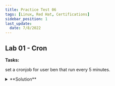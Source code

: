```yaml
---
title: Practice Test 06
tags: [Linux, Red Hat, Certifications]
sidebar_position: 1
last_update:
  date: 7/8/2022
---
```


<!-- ***************************************************************************************************************************** -->

<!-- NOTE: If you're going to update this, make sure to comment out "last_update" and "date" in the first few lines. -->

<!-- ***************************************************************************************************************************** -->


## Lab 01 - Cron

**Tasks:**

set a cronjob for user ben that run every 5 minutes.

<details>
  <summary> **Solution** </summary>

```bash
sudo su -
cron -u ben -e 
/5 * * * * job.sh 
:wq! 
crontab -u ben -l
```
 
## Lab 02 - Hostnames

**Tasks:**

Set the device hostname to phoenix.anaheim.lab.example.com.


<details>
  <summary> **Solution** </summary>

```bash
sudo hostnamectl set-hostname phoenix.anaheim.lab.com
```
 

</details>



## Lab 03 - Repositories

**Tasks:**

Configure your anaheim.example.com as yum client so that you can download and install package from
your yum repository at
- http://anaheim.example.com/rhel8.2/x86_64/dvd/BaseOS
- http://anaheim.example.com/rhel7.0/x86_64/dvd/AppStream


<details>
  <summary> **Solution** </summary>



```bash
cd /etc/yum/repos.d
ll

# if there are other repo, delete them.
rm -f *

# create the repo config files
touch BaseOS.repo
touch AppStream.repo

vim BaseOS.repo
[BaseOS]
name=BaseOS
baseurl=http://anaheim.example.com/rhel8.2/x86_64/dvd/BaseOS
gpgcheck=0
enabled=1

vim AppStream.repo
[AppStream]
name=AppStream
baseurl=http://anaheim.example.com/rhel7.0/x86_64/dvd/AppStream
gpgcheck=0
enabled=1
```
 


</details>



## Lab 04 - File Permissions

**Tasks:**

1. Create "form.doc" and give them permission such that root have read, group have full permission and other user have write permission.
2. Create "update.doc" and give them permission such that root have full permission, group have read and other user have read & execute permission.


<details>
  <summary> **Solution** </summary>

```bash
touch form.doc
chmod 472 form.doc
```

```bash
touch update.doc
chown root: update.doc
chmod 745 update.doc
```

</details>



## Lab 05 - ACL 

**Tasks:**

1. Copy directory /etc/fstab to /var/tmp/fstab. 
2. Assign user Michael read,write ACL permission on /var/tmp/fstab.
3. Assign user Pete read only permission on /var/tmp/fstab.
4. Tony has no permission, while other users have read only permission


<details>
  <summary> **Solution** </summary>


```bash
sudo su -
cp /etc/fstab /var/tmp/fstab
setfacl -m u:michael:rw /var/tmp/fstab
setfacl -m u:pete:r /var/tmp/fstab
setfacl -m u:tony:--- /var/tmp/fstab
setfacl -m o:r /var/tmp/fstab
getfacl /var/tmp/fstab
chmod 3770 /var/tmp/fstab
```
 

</details>



## Lab 06 - Users and Groups

**Tasks:**

1. Add user Henry, John, and Will.
2. Set "password" as password. 
3. Create a group uxdevs. 
4. Henry and John are secondary member of group of uxdevs group. 
5. Will should not have interactive shell prompt. 
6. Make a directory /mnt/reports.
7. Group uxdevs must belong to the directory. 
8. All user in the group have read and write each other files.


<details>
  <summary> **Solution** </summary>


```bash
sudo su -
groupadd uxdevs
useradd -G uxdevs henry
useradd -G uxdevs john
useradd -s /sbin/nologin will
echo 'password' | passwd --stdin henry
echo 'password' | passwd --stdin john
echo 'password' | passwd --stdin will
mkdir /mnt/reports
cho.
chown uxdevx: /mnt/reports
chmod 2660 /mnt/reports
```

</details>



## Lab 07 - Autofs

**Tasks:**

Install Autofs.

<details>
  <summary> **Solution** </summary>

```bash
sudo su -
yum install -y autofs 
vim /etc/auto.master.d/direct.autofs 
vim /etc/auto.direct 
  /external   -rw,sync,fstpe=url
systemctl enable --now autofs
sustemctl status autofs 
```

</details>



## Lab 08 - Tar

**Tasks:**

Create a tar file /tmp/root.tar.gz that compress the /root


<details>
  <summary> **Solution** </summary>


```bash
sudo su -
tar -czvf /tmp/root.tar.gz /root 
ll /tmp/*gz
```

</details>


## Lab 09 - Find

**Tasks:**

Find all files owned by user Thomas, and copy it to catalog: /tmp/inventory.

<details>
  <summary> **Solution** </summary>

```bash
ls -la /tmp/inventory
mkdir -p /tmp/inventory
find / -user 'thomas' 
find / -user 'thomas' -exec cp {} /tmp/inventory \;
ll /tmp/inventory 
```
 


</details>


## Lab 10 - Grep

**Tasks:**

Copy all occurence of ‘strato’ from /usr/share/dict/words to the directory /tmp/data.

<details>
  <summary> **Solution** </summary>

```bash
grep 'strato' /usr/share/dict/words > /tmp/datbudget.xlxs 
cat /tmp/datbudget.xlxs 
```


</details>
